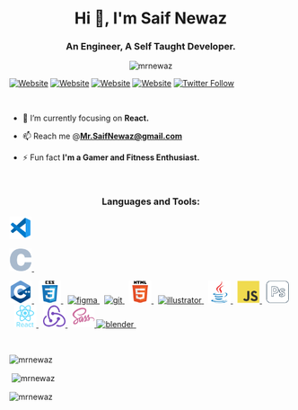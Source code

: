 <h1 align="center">Hi 👋, I'm Saif Newaz</h1>

<h3 align="center">An Engineer, A Self Taught Developer.</h3>

<p align="center"> <img src="https://komarev.com/ghpvc/?username=mrnewaz&label=Profile%20views&color=0e75b6&style=flat" alt="mrnewaz" /> </p>


[![Website](https://img.shields.io/website?color=%23FABF15&down_color=down&down_message=critical&label=Newaz&logo=Suzuki&logoColor=%23FABF15&style=for-the-badge&up_color=success&up_message=Online&url=https%3A%2F%2Fsaifnewaz.me)](https://saifnewaz.me)
[![Website](https://img.shields.io/badge/Facebook-1877F2?style=for-the-badge&logo=facebook&logoColor=white)](https://facebook.com/saif.newaz)
[![Website](https://img.shields.io/badge/Instagram-E4405F?style=for-the-badge&logo=instagram&logoColor=white)](https://instagram.com/saif.newaz)
[![Website](https://img.shields.io/badge/LinkedIn-0077B5?style=for-the-badge&logo=linkedin&logoColor=white)](https://www.linkedin.com/in/saifur-rahman-saif/)
[![Twitter Follow](https://img.shields.io/twitter/follow/saif_newaz?color=1DA1F2&logo=twitter&style=for-the-badge)](https://twitter.com/intent/follow?original_referer=https%3A%2F%2Fgithub.com%2FcodeSTACKr&screen_name=saif_newaz)

<br>



- 🌱 I’m currently focusing on **React.**

- 📫 Reach me @**Mr.SaifNewaz@gmail.com**

- ⚡ Fun fact **I'm a Gamer and Fitness Enthusiast.**

<br>


<h3 align="center">Languages and Tools:</h3>
<p align="center"> 

<a href="https://code.visualstudio.com/" target="_blank"> <img src="https://raw.githubusercontent.com/vscode-icons/vscode-icons/1120bad531c928642d2ee49942be079a9fb0519b/icons/file_type_vscode.svg" alt="blender" width="40" height="40"/> </a> 

<a href="https://www.cprogramming.com/" target="_blank"> <img src="https://raw.githubusercontent.com/devicons/devicon/master/icons/c/c-original.svg" alt="c" width="40" height="40"/> </a> &nbsp; 

<a href="https://www.w3schools.com/cpp/" target="_blank"> <img src="https://raw.githubusercontent.com/devicons/devicon/master/icons/cplusplus/cplusplus-original.svg" alt="cplusplus" width="40" height="40"/> </a> &nbsp; <a href="https://www.w3schools.com/css/" target="_blank"> <img src="https://raw.githubusercontent.com/devicons/devicon/master/icons/css3/css3-original-wordmark.svg" alt="css3" width="40" height="40"/> </a> &nbsp; 
<a href="https://www.figma.com/" target="_blank"> <img src="https://www.vectorlogo.zone/logos/figma/figma-icon.svg" alt="figma" width="40" height="40"/> </a> &nbsp; 
<a href="https://git-scm.com/" target="_blank"> <img src="https://www.vectorlogo.zone/logos/git-scm/git-scm-icon.svg" alt="git" width="40" height="40"/> </a> &nbsp; 
<a href="https://www.w3.org/html/" target="_blank"> <img src="https://raw.githubusercontent.com/devicons/devicon/master/icons/html5/html5-original-wordmark.svg" alt="html5" width="40" height="40"/> </a> &nbsp; 
<a href="https://www.adobe.com/in/products/illustrator.html" target="_blank"> <img src="https://www.vectorlogo.zone/logos/adobe_illustrator/adobe_illustrator-icon.svg" alt="illustrator" width="40" height="40"/> </a> &nbsp; 
<a href="https://www.java.com" target="_blank"> <img src="https://raw.githubusercontent.com/devicons/devicon/master/icons/java/java-original.svg" alt="java" width="40" height="40"/> </a> &nbsp; 
<a href="https://developer.mozilla.org/en-US/docs/Web/JavaScript" target="_blank"> <img src="https://raw.githubusercontent.com/devicons/devicon/master/icons/javascript/javascript-original.svg" alt="javascript" width="40" height="40"/> </a> &nbsp; 
<a href="https://www.photoshop.com/en" target="_blank"> <img src="https://raw.githubusercontent.com/devicons/devicon/master/icons/photoshop/photoshop-line.svg" alt="photoshop" width="40" height="40"/> </a> &nbsp; 
<a href="https://reactjs.org/" target="_blank"> <img src="https://raw.githubusercontent.com/devicons/devicon/master/icons/react/react-original-wordmark.svg" alt="react" width="40" height="40"/> </a> &nbsp; 
<a href="https://redux.js.org" target="_blank"> <img src="https://raw.githubusercontent.com/devicons/devicon/master/icons/redux/redux-original.svg" alt="redux" width="40" height="40"/> </a> &nbsp; 
<a href="https://sass-lang.com" target="_blank"> <img src="https://raw.githubusercontent.com/devicons/devicon/master/icons/sass/sass-original.svg" alt="sass" width="40" height="40"/> </a> 
<a href="https://www.blender.org/" target="_blank"> <img src="https://download.blender.org/branding/community/blender_community_badge_white.svg" alt="blender" width="40" height="40"/> </a> &nbsp; 

</p>
<br>
<p><img align="center" src="https://github-readme-stats.vercel.app/api/top-langs?username=mrnewaz&show_icons=true&locale=en&layout=compact" alt="mrnewaz" /></p>

<p>&nbsp;<img align="center" src="https://github-readme-stats.vercel.app/api?username=mrnewaz&show_icons=true&locale=en" alt="mrnewaz" /></p>

<p><img align="center" src="https://github-readme-streak-stats.herokuapp.com/?user=mrnewaz&" alt="mrnewaz" /></p>

